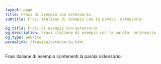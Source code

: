 ```yaml
---
layout: page
title: Frasi di esempio con ostensorio 
subtitle: Frasi italiane di esempio con la parola  ostensorio

og_title: Frasi di esempio con ostensorio 
og_description: Frasi italiane di esempio con la parola  ostensorio
og_type: website
permalink: /frasi/o/ostensorio.html
---
```


Frasi italiane di esempio contenenti la parola ostensorio:


